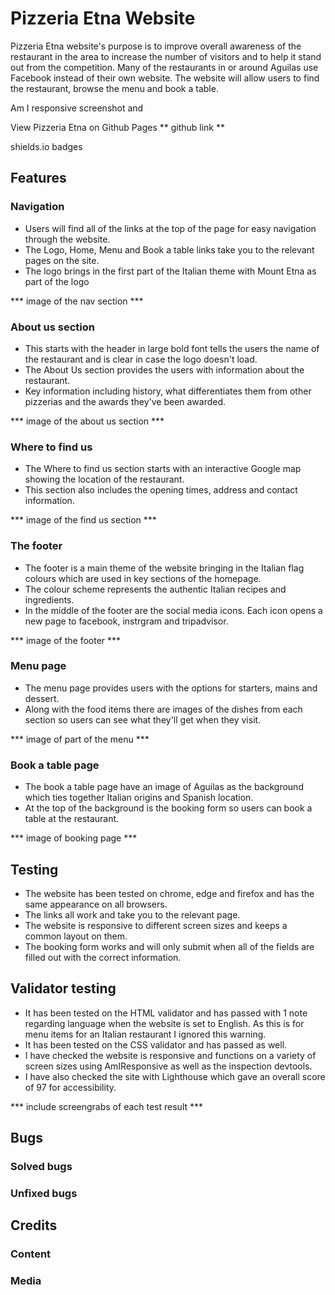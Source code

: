 # Pizzeria Etna Website
Pizzeria Etna website's purpose is to improve overall awareness of the restaurant in the area to increase the number of visitors and to help it stand out from the competition. Many of the restaurants in or around Aguilas use Facebook instead of their own website. The website will allow users to find the restaurant, browse the menu and book a table. 

Am I responsive screenshot and 

View Pizzeria Etna on Github Pages ** github link **

shields.io badges

##  Features

### Navigation

*  Users will find all of the links at the top of the page for easy navigation through the website. 
* The Logo, Home, Menu and Book a table links take you to the relevant pages on the site.
* The logo brings in the first part of the Italian theme with Mount Etna as part of the logo 

*** image of the nav section ***

### About us section

* This starts with the header in large bold font tells the users the name of the restaurant and is clear in case the logo doesn't load.  
* The About Us section provides the users with information about the restaurant.
* Key information including history, what differentiates them from other pizzerias and the awards they've been awarded.

*** image of the about us section ***

### Where to find us

* The Where to find us section starts with an interactive Google map showing the location of the restaurant.
* This section also includes the opening times, address and contact information.

*** image of the find us section ***

### The footer

* The footer is a main theme of the website bringing in the Italian flag colours which are used in key sections of the homepage.
* The colour scheme represents the authentic Italian recipes and ingredients.
* In the middle of the footer are the social media icons. Each icon opens a new page to facebook, instrgram and tripadvisor.

*** image of the footer ***

### Menu page

* The menu page provides users with the options for starters, mains and dessert.
* Along with the food items there are images of the dishes from each section so users can see what they'll get when they visit.

*** image of part of the menu ***

### Book a table page

* The book a table page have an image of Aguilas as the background which ties together Italian origins and Spanish location.
* At the top of the background is the booking form so users can book a table at the restaurant.

*** image of booking page ***

## Testing

* The website has been tested on chrome, edge and firefox and has the same appearance on all browsers.
* The links all work and take you to the relevant page.
* The website is responsive to different screen sizes and keeps a common layout on them.
* The booking form works and will only submit when all of the fields are filled out with the correct information. 

## Validator testing

* It has been tested on the HTML validator and has passed with 1 note regarding language when the website is set to English. As this is for menu items for an Italian restaurant I ignored this warning.
* It has been tested on the CSS validator and has passed as well.
* I have checked the website is responsive and functions on a variety of screen sizes using AmIResponsive as well as the inspection devtools.
* I have also checked the site with Lighthouse which gave an overall score of 97 for accessibility. 

*** include screengrabs of each test result ***

## Bugs

### Solved bugs

### Unfixed bugs

## Credits

### Content

### Media




